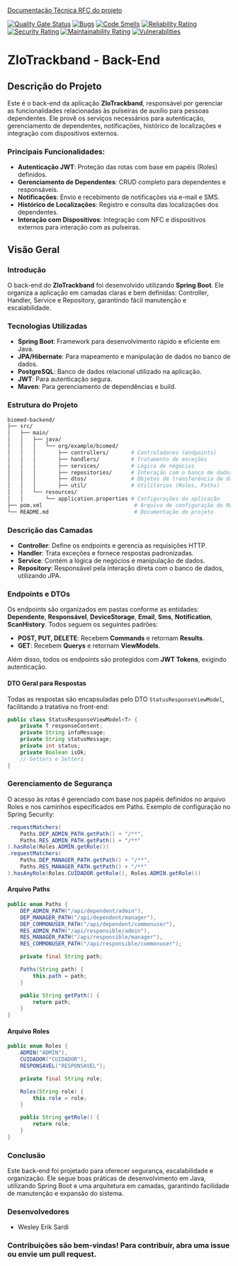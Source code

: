 [Documentação Técnica RFC do projeto](https://docs.google.com/document/d/11Tobzwm5-JkiURC2DJRTKl8LARjj46NG/edit?usp=sharing&ouid=113156827946997430842&rtpof=true&sd=true)

[![Quality Gate Status](https://sonarcloud.io/api/project_badges/measure?project=WesleySardi_projeto-conclusao-curso-backend&metric=alert_status)](https://sonarcloud.io/summary/new_code?id=WesleySardi_projeto-conclusao-curso-backend)
[![Bugs](https://sonarcloud.io/api/project_badges/measure?project=WesleySardi_projeto-conclusao-curso-backend&metric=bugs)](https://sonarcloud.io/summary/new_code?id=WesleySardi_projeto-conclusao-curso-backend)
[![Code Smells](https://sonarcloud.io/api/project_badges/measure?project=WesleySardi_projeto-conclusao-curso-backend&metric=code_smells)](https://sonarcloud.io/summary/new_code?id=WesleySardi_projeto-conclusao-curso-backend)
[![Reliability Rating](https://sonarcloud.io/api/project_badges/measure?project=WesleySardi_projeto-conclusao-curso-backend&metric=reliability_rating)](https://sonarcloud.io/summary/new_code?id=WesleySardi_projeto-conclusao-curso-backend)
[![Security Rating](https://sonarcloud.io/api/project_badges/measure?project=WesleySardi_projeto-conclusao-curso-backend&metric=security_rating)](https://sonarcloud.io/summary/new_code?id=WesleySardi_projeto-conclusao-curso-backend)
[![Maintainability Rating](https://sonarcloud.io/api/project_badges/measure?project=WesleySardi_projeto-conclusao-curso-backend&metric=sqale_rating)](https://sonarcloud.io/summary/new_code?id=WesleySardi_projeto-conclusao-curso-backend)
[![Vulnerabilities](https://sonarcloud.io/api/project_badges/measure?project=WesleySardi_projeto-conclusao-curso-backend&metric=vulnerabilities)](https://sonarcloud.io/summary/new_code?id=WesleySardi_projeto-conclusao-curso-backend)

# ZloTrackband - Back-End

## Descrição do Projeto

Este é o back-end da aplicação **ZloTrackband**, responsável por gerenciar as funcionalidades relacionadas às pulseiras de auxílio para pessoas dependentes. Ele provê os serviços necessários para autenticação, gerenciamento de dependentes, notificações, histórico de localizações e integração com dispositivos externos.

### Principais Funcionalidades:

- **Autenticação JWT**: Proteção das rotas com base em papéis (Roles) definidos.
- **Gerenciamento de Dependentes**: CRUD completo para dependentes e responsáveis.
- **Notificações**: Envio e recebimento de notificações via e-mail e SMS.
- **Histórico de Localizações**: Registro e consulta das localizações dos dependentes.
- **Interação com Dispositivos**: Integração com NFC e dispositivos externos para interação com as pulseiras.

## Visão Geral

### Introdução
O back-end do **ZloTrackband** foi desenvolvido utilizando **Spring Boot**. Ele organiza a aplicação em camadas claras e bem definidas: Controller, Handler, Service e Repository, garantindo fácil manutenção e escalabilidade.

### Tecnologias Utilizadas
- **Spring Boot**: Framework para desenvolvimento rápido e eficiente em Java.
- **JPA/Hibernate**: Para mapeamento e manipulação de dados no banco de dados.
- **PostgreSQL**: Banco de dados relacional utilizado na aplicação.
- **JWT**: Para autenticação segura.
- **Maven**: Para gerenciamento de dependências e build.

### Estrutura do Projeto

```bash
biomed-backend/
├── src/
│   ├── main/
│   │   ├── java/
│   │   │   └── org/example/biomed/
│   │   │       ├── controllers/       # Controladores (endpoints)
│   │   │       ├── handlers/          # Tratamento de exceções
│   │   │       ├── services/          # Lógica de negócios
│   │   │       ├── repositories/      # Interação com o banco de dados
│   │   │       ├── dtos/              # Objetos de transferência de dados
│   │   │       ├── util/              # Utilitários (Roles, Paths)
│   │   └── resources/
│   │       └── application.properties # Configurações da aplicação
├── pom.xml                             # Arquivo de configuração do Maven
└── README.md                           # Documentação do projeto
```

### Descrição das Camadas
- **Controller**: Define os endpoints e gerencia as requisições HTTP.
- **Handler**: Trata exceções e fornece respostas padronizadas.
- **Service**: Contém a lógica de negócios e manipulação de dados.
- **Repository**: Responsável pela interação direta com o banco de dados, utilizando JPA.

### Endpoints e DTOs
Os endpoints são organizados em pastas conforme as entidades: **Dependente**, **Responsável**, **DeviceStorage**, **Email**, **Sms**, **Notification**, **ScanHistory**. Todos seguem os seguintes padrões:
- **POST, PUT, DELETE**: Recebem **Commands** e retornam **Results**.
- **GET**: Recebem **Querys** e retornam **ViewModels**.

Além disso, todos os endpoints são protegidos com **JWT Tokens**, exigindo autenticação.

#### DTO Geral para Respostas
Todas as respostas são encapsuladas pelo DTO `StatusResponseViewModel`, facilitando a tratativa no front-end:
```java
public class StatusResponseViewModel<T> {
    private T responseContent;
    private String infoMessage;
    private String statusMessage;
    private int status;
    private Boolean isOk;
    // Getters e Setters
}
```

### Gerenciamento de Segurança

O acesso às rotas é gerenciado com base nos papéis definidos no arquivo Roles e nos caminhos especificados em Paths. Exemplo de configuração no Spring Security:

```java
.requestMatchers(
    Paths.DEP_ADMIN_PATH.getPath() + "/**",
    Paths.RES_ADMIN_PATH.getPath() + "/**"
).hasRole(Roles.ADMIN.getRole())
.requestMatchers(
    Paths.DEP_MANAGER_PATH.getPath() + "/**",
    Paths.RES_MANAGER_PATH.getPath() + "/**"
).hasAnyRole(Roles.CUIDADOR.getRole(), Roles.ADMIN.getRole())
```

#### Arquivo Paths

```java
public enum Paths {
    DEP_ADMIN_PATH("/api/dependent/admin"),
    DEP_MANAGER_PATH("/api/dependent/manager"),
    DEP_COMMONUSER_PATH("/api/dependent/commonuser"),
    RES_ADMIN_PATH("/api/responsible/admin"),
    RES_MANAGER_PATH("/api/responsible/manager"),
    RES_COMMONUSER_PATH("/api/responsible/commonuser");

    private final String path;

    Paths(String path) {
        this.path = path;
    }

    public String getPath() {
        return path;
    }
}
```

#### Arquivo Roles

```java
public enum Roles {
    ADMIN("ADMIN"),
    CUIDADOR("CUIDADOR"),
    RESPONSAVEL("RESPONSAVEL");

    private final String role;

    Roles(String role) {
        this.role = role;
    }

    public String getRole() {
        return role;
    }
}
```

### Conclusão

Este back-end foi projetado para oferecer segurança, escalabilidade e organização. Ele segue boas práticas de desenvolvimento em Java, utilizando Spring Boot e uma arquitetura em camadas, garantindo facilidade de manutenção e expansão do sistema.

### Desenvolvedores

- Wesley Erik Sardi

### Contribuições são bem-vindas! Para contribuir, abra uma issue ou envie um pull request.
